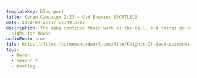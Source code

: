 ```yaml
---
templateKey: blog-post
title: Keran Campaign 2:23 - Old Enemies [BOOTLEG]
date: 2021-04-25T17:52:49.370Z
description: The gang continue their work at the ball, and things go bump in the
  night for Hawke
audioPost: true
file: https://files.fourmenandadwarf.com/file/Knights-Of-Sesh-episodes/Season_2/Keran-34.mp3
tags:
  - Keran
  - Season 2
  - Bootleg
---
```

